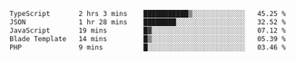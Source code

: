 <!--START_SECTION:waka-->

```txt
TypeScript       2 hrs 3 mins    ███████████▒░░░░░░░░░░░░░   45.25 %
JSON             1 hr 28 mins    ████████░░░░░░░░░░░░░░░░░   32.52 %
JavaScript       19 mins         █▓░░░░░░░░░░░░░░░░░░░░░░░   07.12 %
Blade Template   14 mins         █▒░░░░░░░░░░░░░░░░░░░░░░░   05.39 %
PHP              9 mins          █░░░░░░░░░░░░░░░░░░░░░░░░   03.46 %
```

<!--END_SECTION:waka-->